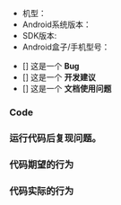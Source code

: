 <!--
  为了快速的定位并解决您的问题，请确保模板内容都完成。
  提交issue时请不要删除模板。
-->

* 机型：
* Android系统版本：
* SDK版本:
* Android盒子/手机型号：


<!--
  请在符合的选项 [] 中填入 x
-->
- [] 这是一个 **Bug**
- [] 这是一个 **开发建议**
- [] 这是一个 **文档使用问题** 

### Code
<!--
  请在这给出您认为有问题的代码节选。
  如果代码比较多，建议您给出完整的可执行代码的下载链接。请提供一个使用代码复现问题的详细步骤。
-->

### 运行代码后复现问题。

### 代码期望的行为

### 代码实际的行为

